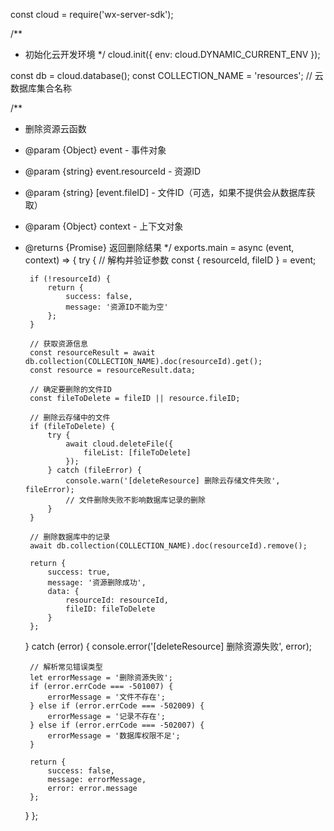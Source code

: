 const cloud = require('wx-server-sdk');

/**
 * 初始化云开发环境
 */
cloud.init({
    env: cloud.DYNAMIC_CURRENT_ENV
});

const db = cloud.database();
const COLLECTION_NAME = 'resources'; // 云数据库集合名称

/**
 * 删除资源云函数
 * @param {Object} event - 事件对象
 * @param {string} event.resourceId - 资源ID
 * @param {string} [event.fileID] - 文件ID（可选，如果不提供会从数据库获取）
 * @param {Object} context - 上下文对象
 * @returns {Promise<Object>} 返回删除结果
 */
exports.main = async (event, context) => {
    try {
        // 解构并验证参数
        const { resourceId, fileID } = event;
        
        if (!resourceId) {
            return {
                success: false,
                message: '资源ID不能为空'
            };
        }
        
        // 获取资源信息
        const resourceResult = await db.collection(COLLECTION_NAME).doc(resourceId).get();
        const resource = resourceResult.data;
        
        // 确定要删除的文件ID
        const fileToDelete = fileID || resource.fileID;
        
        // 删除云存储中的文件
        if (fileToDelete) {
            try {
                await cloud.deleteFile({
                    fileList: [fileToDelete]
                });
            } catch (fileError) {
                console.warn('[deleteResource] 删除云存储文件失败', fileError);
                // 文件删除失败不影响数据库记录的删除
            }
        }
        
        // 删除数据库中的记录
        await db.collection(COLLECTION_NAME).doc(resourceId).remove();
        
        return {
            success: true,
            message: '资源删除成功',
            data: {
                resourceId: resourceId,
                fileID: fileToDelete
            }
        };
    } catch (error) {
        console.error('[deleteResource] 删除资源失败', error);
        
        // 解析常见错误类型
        let errorMessage = '删除资源失败';
        if (error.errCode === -501007) {
            errorMessage = '文件不存在';
        } else if (error.errCode === -502009) {
            errorMessage = '记录不存在';
        } else if (error.errCode === -502007) {
            errorMessage = '数据库权限不足';
        }
        
        return {
            success: false,
            message: errorMessage,
            error: error.message
        };
    }
};